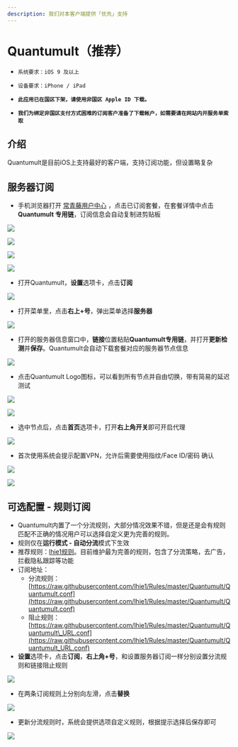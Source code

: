```yaml
---
description: 我们对本客户端提供「优先」支持
---
```


# Quantumult（推荐）

* `系统要求：iOS 9 及以上`
* `设备要求：iPhone / iPad`



* **`此应用已在国区下架，请使用非国区 Apple ID 下载。`**
* **`我们为绑定非国区支付方式困难的订阅客户准备了下载帐户，如需要请在网站内开服务单索取`**

## 介绍   <a id="jie-shao"></a>

Quantumult是目前iOS上支持最好的客户端，支持订阅功能，但设置略复杂

## 服务器订阅

* 手机浏览器打开 [常青藤用户中心](https://ivynet.fun/clientarea.php) ，点击已订阅套餐，在套餐详情中点击**Quantumult 专用链**，订阅信息会自动复制进剪贴板

![](../../.gitbook/assets/image%20%2825%29.png)

![](../../.gitbook/assets/image%20%2810%29.png)

![](../../.gitbook/assets/image%20%2853%29.png)

![](../../.gitbook/assets/image%20%2848%29.png)

* 打开Quantumult，**设置**选项卡，点击**订阅**

![](../../.gitbook/assets/image-4.png)

* 打开菜单里，点击**右上+号**，弹出菜单选择**服务器**

![](../../.gitbook/assets/image-92.png)

* 打开的服务器信息窗口中，**链接**位置粘贴**Quantumult专用链**，并打开**更新检测**并**保存**。Quantumult会自动下载套餐对应的服务器节点信息

![](../../.gitbook/assets/image%20%2829%29.png)

* 点击Quantumult Logo图标，可以看到所有节点并自由切换，带有简易的延迟测试

![](../../.gitbook/assets/image%20%2844%29.png)

![](../../.gitbook/assets/image%20%2841%29.png)

* 选中节点后，点击**首页**选项卡，打开**右上角开关**即可开启代理

![](../../.gitbook/assets/image-7.png)

* 首次使用系统会提示配置VPN，允许后需要使用指纹/Face ID/密码 确认

![](../../.gitbook/assets/image-30.png)

![](../../.gitbook/assets/image-40.png)

## 可选配置 - 规则订阅

* Quantumult内置了一个分流规则，大部分情况效果不错，但是还是会有规则匹配不正确的情况用户可以选择自定义更为完善的规则。
* 规则仅在**运行模式 - 自动分流**模式下生效
* 推荐规则：[lhie1规则](https://github.com/lhie1/Rules)。目前维护最为完善的规则，包含了分流策略，去广告，拦截隐私跟踪等功能
* 订阅地址：
  * 分流规则：[https://raw.githubusercontent.com/lhie1/Rules/master/Quantumult/Quantumult.conf](https://raw.githubusercontent.com/lhie1/Rules/master/Quantumult/Quantumult.conf)
  * 阻止规则：[https://raw.githubusercontent.com/lhie1/Rules/master/Quantumult/Quantumult\_URL.conf](https://raw.githubusercontent.com/lhie1/Rules/master/Quantumult/Quantumult_URL.conf)
* **设置**选项卡，点击**订阅**，**右上角+号**，和设置服务器订阅一样分别设置分流规则和链接阻止规则

![](../../.gitbook/assets/image%20%2815%29.png)

* 在两条订阅规则上分别向左滑，点击**替换**

![](../../.gitbook/assets/image-39.png)

* 更新分流规则时，系统会提供选项自定义规则，根据提示选择后保存即可

![](../../.gitbook/assets/image-11.png)

